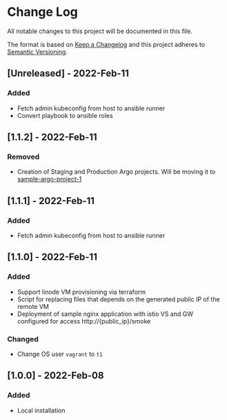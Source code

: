 # Change Log
All notable changes to this project will be documented in this file.

The format is based on [Keep a Changelog](http://keepachangelog.com/)
and this project adheres to [Semantic Versioning](http://semver.org/).

## [Unreleased] - 2022-Feb-11

### Added
- Fetch admin kubeconfig from host to ansible runner
- Convert playbook to ansible roles 

## [1.1.2] - 2022-Feb-11

### Removed
- Creation of Staging and Production Argo projects. Will be moving it to 
  [sample-argo-project-1](https://github.com/letthefireflieslive/sample-argo-project-1)

## [1.1.1] - 2022-Feb-11

### Added
- Fetch admin kubeconfig from host to ansible runner

## [1.1.0] - 2022-Feb-11

### Added
- Support linode VM provisioning via terraform
- Script for replacing files that depends on the generated public IP of the remote VM
- Deployment of sample nginx application with istio VS and GW configured for access http://{public_ip}/smoke

### Changed
- Change OS user `vagrant` to `t1`

## [1.0.0] - 2022-Feb-08

### Added
- Local installation
